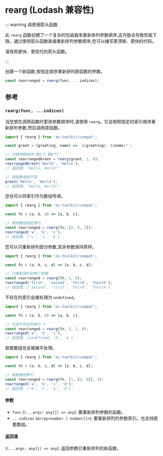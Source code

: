 # rearg (Lodash 兼容性)

::: warning 请使用箭头函数

此 `rearg` 函数创建了一个复杂的包装器来重新排列参数顺序,这可能会导致性能下降。通过使用箭头函数直接重新排列参数顺序,您可以编写更清晰、更快的代码。

请改用更快、更现代的箭头函数。

:::

创建一个新函数,按指定顺序重新排列原函数的参数。

```typescript
const rearranged = rearg(func, ...indices);
```

## 参考

### `rearg(func, ...indices)`

当您想在调用函数时更改参数顺序时,请使用 `rearg`。它会按照指定的索引顺序重新排列参数,然后调用原函数。

```typescript
import { rearg } from 'es-toolkit/compat';

const greet = (greeting, name) => `${greeting}, ${name}!`;

// 交换参数顺序(第1个,第0个)
const rearrangedGreet = rearg(greet, 1, 0);
rearrangedGreet('World', 'Hello');
// 返回值: "Hello, World!"

// 原函数保持不变
greet('Hello', 'World');
// 返回值: "Hello, World!"
```

您也可以将索引作为数组传递。

```typescript
import { rearg } from 'es-toolkit/compat';

const fn = (a, b, c) => [a, b, c];

// 使用数组指定索引
const rearranged = rearg(fn, [2, 0, 1]);
rearranged('a', 'b', 'c');
// 返回值: ['c', 'a', 'b']
```

您可以只重新排列部分参数,其余参数保持原样。

```typescript
import { rearg } from 'es-toolkit/compat';

const fn = (a, b, c, d) => [a, b, c, d];

// 只重新排列前两个参数
const rearranged = rearg(fn, 1, 0);
rearranged('first', 'second', 'third', 'fourth');
// 返回值: ['second', 'first', 'third', 'fourth']
```

不存在的索引会被处理为 `undefined`。

```typescript
import { rearg } from 'es-toolkit/compat';

const fn = (a, b, c) => [a, b, c];

// 包含不存在的索引 5
const rearranged = rearg(fn, 5, 1, 0);
rearranged('a', 'b', 'c');
// 返回值: [undefined, 'b', 'a']
```

嵌套数组也会被展平处理。

```typescript
import { rearg } from 'es-toolkit/compat';

const fn = (a, b, c, d) => [a, b, c, d];

// 嵌套数组索引
const rearranged = rearg(fn, [1, [2, 0]], 3);
rearranged('a', 'b', 'c', 'd');
// 返回值: ['b', 'c', 'a', 'd']
```

#### 参数

- `func` (`(...args: any[]) => any`): 要重新排列参数的函数。
- `...indices` (`Array<number | number[]>`): 要重新排列的参数索引。也支持嵌套数组。

#### 返回值

(`(...args: any[]) => any`): 返回参数已重新排列的新函数。
